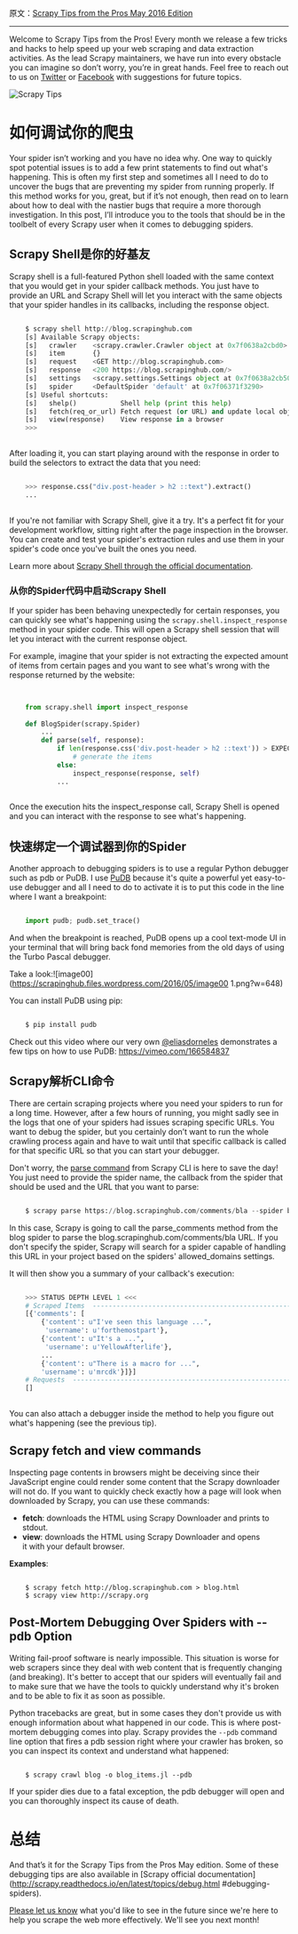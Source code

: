 原文：[Scrapy Tips from the Pros May 2016 Edition](https://blog.scrapinghub.com/2016/05/18/scrapy-tips-from-the-pros-may-2016-edition/)

---

Welcome to Scrapy Tips from the Pros! Every month we release a few tricks and
hacks to help speed up your web scraping and data extraction activities. As
the lead Scrapy maintainers, we have run into every obstacle you can imagine
so don’t worry, you’re in great hands. Feel free to reach out to us on
[Twitter](https://twitter.com/ScrapingHub) or
[Facebook](https://www.facebook.com/ScrapingHub/) with suggestions for future
topics.

![Scrapy Tips](https://scrapinghub.files.wordpress.com/2016/05/scrapy-tips.png?w=648)

# 如何调试你的爬虫

Your spider isn’t working and you have no idea why. One way to quickly spot
potential issues is to add a few print statements to find out what's
happening. This is often my first step and sometimes all I need to do to
uncover the bugs that are preventing my spider from running properly. If this
method works for you, great, but if it’s not enough, then read on to learn
about how to deal with the nastier bugs that require a more thorough
investigation. In this post, I’ll introduce you to the tools that should be in
the toolbelt of every Scrapy user when it comes to debugging spiders.

## Scrapy Shell是你的好基友

Scrapy shell is a full-featured Python shell loaded with the same context that
you would get in your spider callback methods. You just have to provide an URL
and Scrapy Shell will let you interact with the same objects that your spider
handles in its callbacks, including the response object.

```python

    $ scrapy shell http://blog.scrapinghub.com
    [s] Available Scrapy objects:
    [s]   crawler    <scrapy.crawler.Crawler object at 0x7f0638a2cbd0>
    [s]   item       {}
    [s]   request    <GET http://blog.scrapinghub.com>
    [s]   response   <200 https://blog.scrapinghub.com/>
    [s]   settings   <scrapy.settings.Settings object at 0x7f0638a2cb50>
    [s]   spider     <DefaultSpider 'default' at 0x7f06371f3290>
    [s] Useful shortcuts:
    [s]   shelp()           Shell help (print this help)
    [s]   fetch(req_or_url) Fetch request (or URL) and update local objects
    [s]   view(response)    View response in a browser
    >>>
    
```

After loading it, you can start playing around with the response in order to
build the selectors to extract the data that you need:

```python

    >>> response.css("div.post-header > h2 ::text").extract()
    ...
    
```

If you're not familiar with Scrapy Shell, give it a try. It's a perfect fit
for your development workflow, sitting right after the page inspection in the
browser. You can create and test your spider's extraction rules and use them
in your spider's code once you've built the ones you need.

Learn more about [Scrapy Shell through the official documentation](http://doc.scrapy.org/en/latest/topics/shell.html).

### 从你的Spider代码中启动Scrapy Shell

If your spider has been behaving unexpectedly for certain responses, you can
quickly see what's happening using the `scrapy.shell.inspect_response` method
in your spider code. This will open a Scrapy shell session that will let you
interact with the current response object.

For example, imagine that your spider is not extracting the expected amount of
items from certain pages and you want to see what's wrong with the response
returned by the website:

```python

    
    from scrapy.shell import inspect_response
    
    def BlogSpider(scrapy.Spider)
        ...
        def parse(self, response):
            if len(response.css('div.post-header > h2 ::text')) > EXPECTED:
                # generate the items
            else:
                inspect_response(response, self)
            ...
    
```

Once the execution hits the inspect_response call, Scrapy Shell is opened and
you can interact with the response to see what's happening.

## 快速绑定一个调试器到你的Spider

Another approach to debugging spiders is to use a regular Python debugger such
as pdb or PuDB. I use [PuDB](https://pypi.python.org/pypi/pudb) because it's
quite a powerful yet easy-to-use debugger and all I need to do to activate it
is to put this code in the line where I want a breakpoint:

```python

    import pudb; pudb.set_trace()
```

And when the breakpoint is reached, PuDB opens up a cool text-mode UI in your
terminal that will bring back fond memories from the old days of using the
Turbo Pascal debugger.

Take a look:![image00](https://scrapinghub.files.wordpress.com/2016/05/image00
1.png?w=648)

You can install PuDB using pip:

```python

    $ pip install pudb
```

Check out this video where our very own
[@eliasdorneles](https://twitter.com/eliasdorneles) demonstrates a few tips on
how to use PuDB: <https://vimeo.com/166584837>

## Scrapy解析CLI命令

There are certain scraping projects where you need your spiders to run for a
long time. However, after a few hours of running, you might sadly see in the
logs that one of your spiders had issues scraping specific URLs. You want to
debug the spider, but you certainly don’t want to run the whole crawling
process again and have to wait until that specific callback is called for that
specific URL so that you can start your debugger.

Don't worry, the [parse command](http://doc.scrapy.org/en/latest/topics/commands.html#std:command-parse) from Scrapy CLI is here to save the day! You just need to provide the
spider name, the callback from the spider that should be used and the URL that
you want to parse:

```python

    $ scrapy parse https://blog.scrapinghub.com/comments/bla --spider blog -c parse_comments
```

In this case, Scrapy is going to call the parse_comments method from the blog
spider to parse the blog.scrapinghub.com/comments/bla URL. If you don't
specify the spider, Scrapy will search for a spider capable of handling this
URL in your project based on the spiders' allowed_domains settings.

It will then show you a summary of your callback's execution:

```python

    >>> STATUS DEPTH LEVEL 1 <<<
    # Scraped Items  ------------------------------------------------------------
    [{'comments': [
        {'content': u"I've seen this language ...",
         'username': u'forthemostpart'},
        {'content': u"It's a ...",
         'username': u'YellowAfterlife'},
        ...
        {'content': u"There is a macro for ...",
        'username': u'mrcdk'}]}]
    # Requests  -----------------------------------------------------------------
    []
    
```

You can also attach a debugger inside the method to help you figure out what's
happening (see the previous tip).

## Scrapy fetch and view commands

Inspecting page contents in browsers might be deceiving since their JavaScript
engine could render some content that the Scrapy downloader will not do. If
you want to quickly check exactly how a page will look when downloaded by
Scrapy, you can use these commands:

  * **fetch**: downloads the HTML using Scrapy Downloader and prints to stdout.
  * **view**: downloads the HTML using Scrapy Downloader and opens it with your default browser.

**Examples**:

```ssh

    $ scrapy fetch http://blog.scrapinghub.com > blog.html
    $ scrapy view http://scrapy.org
```

## Post-Mortem Debugging Over Spiders with --pdb Option

Writing fail-proof software is nearly impossible. This situation is worse for
web scrapers since they deal with web content that is frequently changing (and
breaking). It's better to accept that our spiders will eventually fail and to
make sure that we have the tools to quickly understand why it's broken and to
be able to fix it as soon as possible.

Python tracebacks are great, but in some cases they don't provide us with
enough information about what happened in our code. This is where post-mortem
debugging comes into play. Scrapy provides the `--pdb` command line option
that fires a pdb session right where your crawler has broken, so you can
inspect its context and understand what happened:

```ssh

    $ scrapy crawl blog -o blog_items.jl --pdb
```

If your spider dies due to a fatal exception, the pdb debugger will open and
you can thoroughly inspect its cause of death.

# 总结

And that’s it for the Scrapy Tips from the Pros May edition. Some of these
debugging tips are also available in [Scrapy official
documentation](http://scrapy.readthedocs.io/en/latest/topics/debug.html
#debugging-spiders).

[Please let us know](https://twitter.com/ScrapingHub) what you'd like to see
in the future since we're here to help you scrape the web more effectively.
We'll see you next month!

